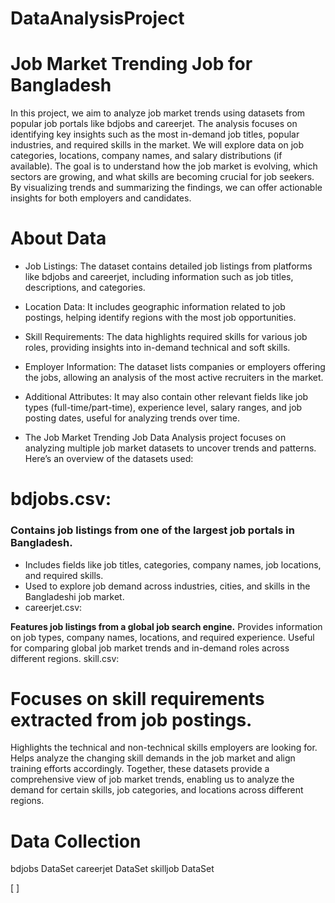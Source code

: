 # DataAnalysisProject
# Job Market Trending Job for Bangladesh
In this project, we aim to analyze job market trends using datasets from popular job portals like bdjobs and careerjet. The analysis focuses on identifying key insights such as the most in-demand job titles, popular industries, and required skills in the market. We will explore data on job categories, locations, company names, and salary distributions (if available). The goal is to understand how the job market is evolving, which sectors are growing, and what skills are becoming crucial for job seekers. By visualizing trends and summarizing the findings, we can offer actionable insights for both employers and candidates.

# About Data
- Job Listings: The dataset contains detailed job listings from platforms like bdjobs and careerjet, including information such as job titles, descriptions, and categories.

- Location Data: It includes geographic information related to job postings, helping identify regions with the most job opportunities.

- Skill Requirements: The data highlights required skills for various job roles, providing insights into in-demand technical and soft skills.

- Employer Information: The dataset lists companies or employers offering the jobs, allowing an analysis of the most active recruiters in the market.

- Additional Attributes: It may also contain other relevant fields like job types (full-time/part-time), experience level, salary ranges, and job posting dates, useful for analyzing trends over time.

- The Job Market Trending Job Data Analysis project focuses on analyzing multiple job market datasets to uncover trends and patterns. Here’s an overview of the datasets used:

# bdjobs.csv:

### Contains job listings from one of the largest job portals in Bangladesh.
- Includes fields like job titles, categories, company names, job locations, and required skills.
- Used to explore job demand across industries, cities, and skills in the Bangladeshi job market.
- careerjet.csv:

**Features job listings from a global job search engine.**
Provides information on job types, company names, locations, and required experience.
Useful for comparing global job market trends and in-demand roles across different regions.
skill.csv:

# Focuses on skill requirements extracted from job postings.
Highlights the technical and non-technical skills employers are looking for.
Helps analyze the changing skill demands in the job market and align training efforts accordingly.
Together, these datasets provide a comprehensive view of job market trends, enabling us to analyze the demand for certain skills, job categories, and locations across different regions.

# Data Collection
bdjobs DataSet
careerjet DataSet
skilljob DataSet

[ ]
